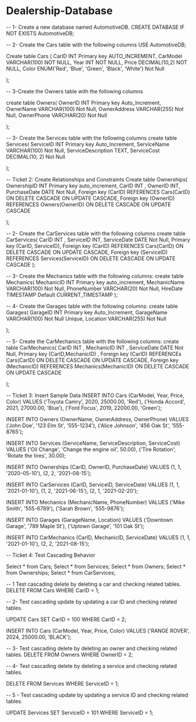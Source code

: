 # Dealership-Database
-- 1- Create a new database named AutomotiveDB.
CREATE DATABASE IF NOT EXISTS AutomotiveDB;

-- 2- Create the Cars table with the following columns
USE AutomotiveDB;

Create table Cars (
								CarID INT Primary key AUTO_INCREMENT,
                                CarModel VARCHAR(100) NOT NULL,
                                Year INT NOT NULL,
                                Price DECIMAL(10,2) NOT NULL,
                                Color  ENUM('Red', 'Blue', 'Green', 'Black', 'White') Not Null

  );
  
  -- 3-Create the Owners table with the following columns

create table  Owners(
OwnerID INT Primary key Auto_Increment,
OwnerName VARCHAR(100) Not Null,
OwnerAddress VARCHAR(255) Not Null,
OwnerPhone VARCHAR(20) Not Null

);

-- 3- Create the Services table with the following columns
 create table  Services(
ServiceID INT Primary key Auto_Increment,
ServiceName VARCHAR(100) Not Null,
ServiceDescription TEXT,
ServiceCost DECIMAL(10, 2) Not Null

);

-- Ticket 2: Create Relationships and Constraints
Create table Ownerships(
		OwnershipID INT  Primary key auto_increment,
		CarID INT ,
		OwnerID INT, 
		PurchaseDate DATE Not Null,
         Foreign key (CarID) REFERENCES Cars(CarID)  ON DELETE CASCADE ON UPDATE CASCADE, 
         Foreign key (OwnerID)  REFERENCES Owners(OwnerID)  ON DELETE CASCADE ON UPDATE CASCADE

);

-- 2- Create the CarServices table with the following columns
create table CarServices(
		CarID INT ,
        ServiceID INT,
        ServiceDate DATE Not Null,
		Primary key (CarID, ServiceID),
        Foreign key (CarID) REFERENCES Cars(CarID)  ON DELETE CASCADE ON UPDATE CASCADE,
        Foreign key (ServiceID) REFERENCES Services(ServiceID)  ON DELETE CASCADE ON UPDATE CASCADE
);

-- 3- Create the Mechanics table with the following columns:
create table Mechanics(
		MechanicID INT  Primary key auto_increment,
		MechanicName  VARCHAR(100)  Not Null,
		PhoneNumber  VARCHAR(20)  Not Null,
		HireDate TIMESTAMP Default CURRENT_TIMESTAMP
);

-- 4- Create the Garages table with the following columns:
create table Garages(
		GarageID  INT Primary key Auto_Increment,
		GarageName VARCHAR(100) Not Null Unique,
		Location VARCHAR(255) Not Null

);

-- 5- Create the CarMechanics table with the following columns:
create table CarMechanics(
		CarID INT  ,
		MechanicID INT ,
		ServiceDate DATE Not Null,
		Primary key  (CarID,MechanicID)  ,
        Foreign key  (CarID) REFERENCEs Cars(CarID) ON DELETE CASCADE ON UPDATE CASCADE,
        Foreign key (MechanicID) REFERENCES  Mechanics(MechanicID) ON DELETE CASCADE ON UPDATE CASCADE

);



--   														Ticket 3: Insert Sample Data
INSERT INTO Cars (CarModel, Year, Price, Color) VALUES
('Toyota Camry', 2020, 25000.00, 'Red'),
('Honda Accord', 2021, 27000.00, 'Blue'),
('Ford Focus', 2019, 22000.00, 'Green');

INSERT INTO Owners (OwnerName, OwnerAddress, OwnerPhone) VALUES
('John Doe', '123 Elm St', '555-1234'),
('Alice Johnson', '456 Oak St', '555-8765');

INSERT INTO Services (ServiceName, ServiceDescription, ServiceCost) VALUES
('Oil Change', 'Change the engine oil', 50.00),
('Tire Rotation', 'Rotate the tires', 30.00);

INSERT INTO Ownerships (CarID, OwnerID, PurchaseDate) VALUES
(1, 1, '2020-05-10'),
(2, 2, '2021-08-15');

INSERT INTO CarServices (CarID, ServiceID, ServiceDate) VALUES
(1, 1, '2021-01-10'),
(1, 2, '2021-06-15'),
(2, 1, '2021-02-20');

INSERT INTO Mechanics (MechanicName, PhoneNumber) VALUES
('Mike Smith', '555-6789'),
('Sarah Brown', '555-9876');

INSERT INTO Garages (GarageName, Location) VALUES
('Downtown Garage', '789 Maple St'),
('Uptown Garage', '101 Oak St');

INSERT INTO CarMechanics (CarID, MechanicID, ServiceDate) VALUES
(1, 1, '2021-01-10'),
(2, 2, '2021-08-15');


-- 												Ticket 4: Test Cascading Behavior

Select * from Cars;
Select * from  Services;
Select * from  Owners;
Select * from Ownerships;
Select * from CarServices;

--  1 Test cascading delete by deleting a car and checking related tables.
DELETE FROM Cars WHERE CarID = 1;

-- 2- Test cascading update by updating a car ID and checking related tables. 

UPDATE Cars SET CarID = 100 WHERE CarID = 2;

INSERT INTO Cars (CarModel, Year, Price, Color) VALUES
('RANGE ROVER', 2024, 25000.00, 'BLACK');

-- 3- Test cascading delete by deleting an owner and checking related tables.
DELETE FROM Owners WHERE OwnerID = 2;

-- 4- Test cascading delete by deleting a service and checking related tables.

DELETE FROM Services WHERE ServiceID = 1;

-- 5 - Test cascading update by updating a service ID and checking related tables.

UPDATE Services SET ServiceID = 101 WHERE ServiceID = 1;
